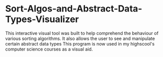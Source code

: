 # Sort-Algos-and-Abstract-Data-Types-Visualizer
This interactive visual tool was built to help comprehend the behaviour of various sorting algorithms. It also allows the user to see and manipulate certain abstract data types
This program is now used in my highscool's computer science courses as a visual aid.
